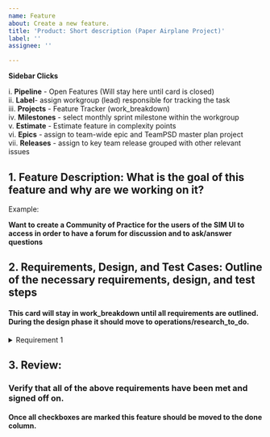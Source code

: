 ```yaml
---
name: Feature
about: Create a new feature.
title: 'Product: Short description (Paper Airplane Project)'
label: ''
assignee: ''

---
```


**Sidebar Clicks** 

i. **Pipeline** - Open Features (Will stay here until card is closed)   
ii. **Label**- assign workgroup (lead) responsible for tracking the task  
iii. **Projects** - Feature Tracker (work_breakdown)  
iv. **Milestones** - select monthly sprint milestone within the workgroup   
v. **Estimate** - Estimate feature in complexity points   
vi. **Epics** - assign to team-wide epic and TeamPSD master plan project  
vii. **Releases** - assign to key team release grouped with other relevant issues  


**1. Feature Description: What is the goal of this feature and why are we working on it?** 
------------
Example:

**Want to create a Community of Practice for the users of the SIM UI to access in order to have a forum for discussion and to ask/answer questions** 
 
**2. Requirements, Design, and Test Cases: Outline of the necessary requirements, design, and test steps**  
-------------

#### This card will stay in work_breakdown until all requirements are outlined. During the design phase it should move to operations/research_to_do.

<details>
<summary>Requirement 1</summary>

  1. Step 1 Requirement Definition (What & Why)   
  Example:  
  **Community Button links out of Sim UI to the GitHub Community of Practice.**  
  2. Verification Method (How)   
  Example:  
  - [X] Documentation of requirements - Reviewed definition of the requirements at **sim_UI_workgroup** on 4/07/2020.  
  3. Reviewer (Who & When)  
  Example:  
  - [x] Verified design with Lindsey & Stacey at **sim_UI_workgroup** on 04/07/2020.
  4. Location in Tracker
  _Determine rules for advancement through kanban defined by checklist._

  ---
  1. Step 2 Design Definition (What & Why)  
   Example:  
  **Create Community Button that links out of Sim UI to the GitHub Community of Practice through a new "I have a question" ["Community   Button" > "I have a question" Button > GitHub "Community of Practice"].**
  2. Verification Method (How)  
   Example:  
  - [ ] Design document of the 3 buttons within the Button - Review this design at **sim_UI_workgroup** on 4/14/2020.
  3. Reviewer (Who & When)  
   Example:    
  - [ ] Verified design prototype with Lindsey & Stacey at **sim_UI_workgroup** on 04/14/2020.
  4. Location in Tracker
  _Determine rules for advancement through kanban defined by checklist._

  ---
  1. Step 3 Build/Test Definition (What & Why)  
  Example:  
  **Implement the new buttons on the SIM UI** 
  2. Verification Method (How)  
  Example:  
  - [X] Analysis - Code tested by Anthony on 04/18/2020.  
  - [ ] Demonstration of the new design/functionality on the platform - Review this demo at **sim_UI_workgroup** on 4/21/2020.  
  3. Reviewer (Who & When)    
   Example:    
  - [ ] Verified demo with Lindsey & Stacey at **sim_UI_workgroup** on 04/21/2020.
  4. Location in Tracker
  _Determine rules for advancement through kanban defined by checklist._

</details>

<script >
<button type="button">Add a new requirement</button>
</script>

**3. Review**: 
----------------
### Verify that all of the above requirements have been met and signed off on.
  
#### Once all checkboxes are marked this feature should be moved to the done column.


